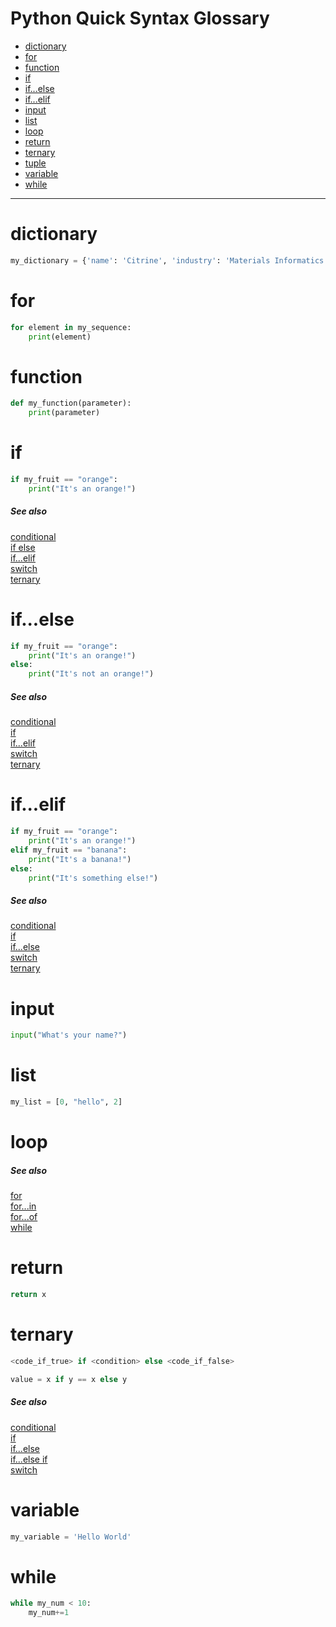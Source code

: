 # Python Quick Syntax Glossary


<!-- toc -->
- [dictionary](#dictionary)
- [for](#for)
- [function](#function)
- [if](#if)
- [if...else](#ifelse)
- [if...elif](#ifelse-if)
- [input](#input)
- [list](#list)
- [loop](#loop)
- [return](#return)
- [ternary](#ternary)
- [tuple](#tuple)
- [variable](#variable)
- [while](#while)


____


# dictionary
```python
my_dictionary = {'name': 'Citrine', 'industry': 'Materials Informatics'}
```

# for
```python
for element in my_sequence:
    print(element)
```

# function
```python
def my_function(parameter):
    print(parameter)
```

# if
```python
if my_fruit == "orange":
    print("It's an orange!")
```

##### See also
[conditional](#conditional)\
[if else](#ifelse)\
[if...elif](#ifelseif)\
[switch](#switch)\
[ternary](#ternary)

# if...else
```python
if my_fruit == "orange":
    print("It's an orange!")
else:
    print("It's not an orange!")
```

##### See also
[conditional](#conditional)\
[if](#if)\
[if...elif](#ifelse-if)\
[switch](#switch)\
[ternary](#ternary)

# if...elif
```python
if my_fruit == "orange":
    print("It's an orange!")
elif my_fruit == "banana":
    print("It's a banana!")
else:
    print("It's something else!")
```

##### See also
[conditional](#conditional)\
[if](#if)\
[if...else](#if-else)\
[switch](#switch)\
[ternary](#ternary)


# input
```python
input("What's your name?")
```

# list
```python
my_list = [0, "hello", 2]
```

# loop

##### See also
[for](#for)\
[for...in](#forin)\
[for...of](#forof)\
[while](#while)



# return
```python
return x 
```

# ternary
```python
<code_if_true> if <condition> else <code_if_false>
```

```python
value = x if y == x else y
```

##### See also
[conditional](#conditional)\
[if](#if)\
[if...else](#ifelse)\
[if...else if](#ifelseif)\
[switch](#switch)



# variable
```python
my_variable = 'Hello World' 
```

# while
```python
while my_num < 10:
    my_num+=1 
```


